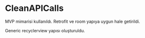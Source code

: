 # CleanAPICalls

MVP mimarisi kullanıldı. Retrofit ve room yapıya uygun hale getirildi.

Generic recyclerview yapısı oluşturuldu.
